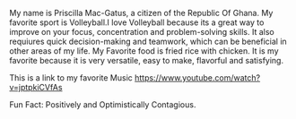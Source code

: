 My name is Priscilla Mac-Gatus, a citizen of the Republic Of Ghana.
My favorite sport is Volleyball.I love Volleyball because its a great way to improve on your focus, concentration and problem-solving skills.
  It also requiures quick decision-making and teamwork, which can be beneficial in other areas of my life.
My Favorite food is fried rice with chicken.
It is my favorite because it is very versatile, easy to make, flavorful and satisfying.

This is a link to my favorite Music
https://www.youtube.com/watch?v=jptpkiCVfAs

Fun Fact: Positively and Optimistically Contagious.